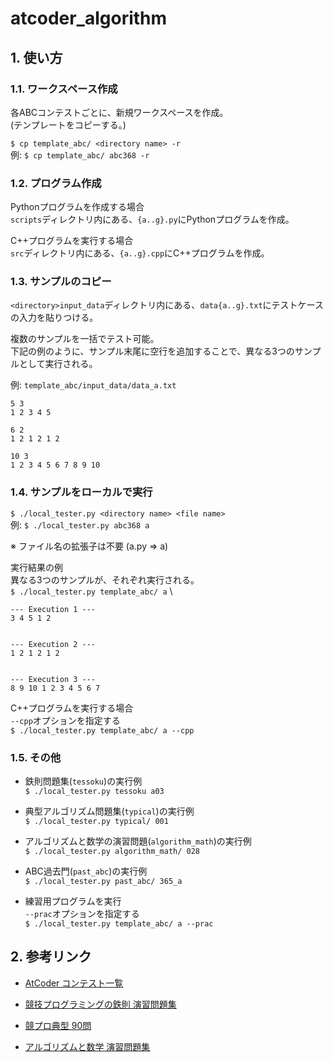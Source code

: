 # atcoder_algorithm

## 1. 使い方

### 1.1. ワークスペース作成
各ABCコンテストごとに、新規ワークスペースを作成。\
(テンプレートをコピーする。)

`$ cp template_abc/ <directory name> -r`\
例: `$ cp template_abc/ abc368 -r`

### 1.2. プログラム作成
Pythonプログラムを作成する場合\
`scripts`ディレクトリ内にある、`{a..g}.py`にPythonプログラムを作成。

C++プログラムを実行する場合\
`src`ディレクトリ内にある、`{a..g}.cpp`にC++プログラムを作成。

### 1.3. サンプルのコピー
`<directory>input_data`ディレクトリ内にある、`data{a..g}.txt`にテストケースの入力を貼りつける。

複数のサンプルを一括でテスト可能。\
下記の例のように、サンプル末尾に空行を追加することで、異なる3つのサンプルとして実行される。

例: `template_abc/input_data/data_a.txt`

```
5 3
1 2 3 4 5

6 2
1 2 1 2 1 2

10 3
1 2 3 4 5 6 7 8 9 10
```

### 1.4. サンプルをローカルで実行
`$ ./local_tester.py <directory name> <file name>`\
例: `$ ./local_tester.py abc368 a`

※ ファイル名の拡張子は不要 (a.py => a)

実行結果の例\
異なる3つのサンプルが、それぞれ実行される。\
`$ ./local_tester.py template_abc/ a` \

```
--- Execution 1 ---
3 4 5 1 2


--- Execution 2 ---
1 2 1 2 1 2


--- Execution 3 ---
8 9 10 1 2 3 4 5 6 7
```

C++プログラムを実行する場合\
`--cpp`オプションを指定する\
`$ ./local_tester.py template_abc/ a --cpp`

### 1.5. その他

* 鉄則問題集(`tessoku`)の実行例\
`$ ./local_tester.py tessoku a03`

* 典型アルゴリズム問題集(`typical`)の実行例\
`$ ./local_tester.py typical/ 001`

* アルゴリズムと数学の演習問題(`algorithm_math`)の実行例\
`$ ./local_tester.py algorithm_math/ 028`

* ABC過去門(`past_abc`)の実行例\
`$ ./local_tester.py past_abc/ 365_a`

* 練習用プログラムを実行\
`--prac`オプションを指定する\
`$ ./local_tester.py template_abc/ a --prac`

## 2. 参考リンク

* [AtCoder コンテスト一覧](https://atcoder.jp/contests/)

* [競技プログラミングの鉄則 演習問題集](https://atcoder.jp/contests/tessoku-book)

* [競プロ典型 90問](https://atcoder.jp/contests/typical90)

* [アルゴリズムと数学 演習問題集](https://atcoder.jp/contests/math-and-algorithm)
